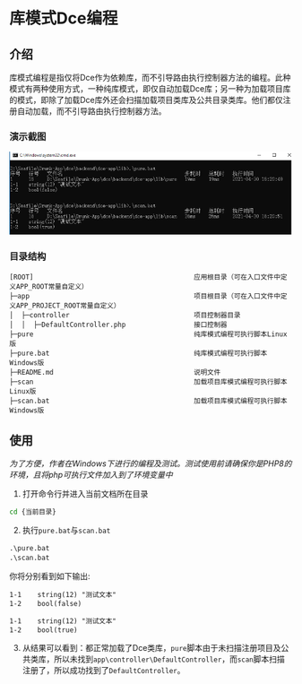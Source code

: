 # 库模式Dce编程

## 介绍

库模式编程是指仅将Dce作为依赖库，而不引导路由执行控制器方法的编程。此种模式有两种使用方式，一种纯库模式，即仅自动加载Dce库；另一种为加载项目库的模式，即除了加载Dce库外还会扫描加载项目类库及公共目录类库。他们都仅注册自动加载，而不引导路由执行控制器方法。

### 演示截图

![Lib Program](./.res/lib.png)

### 目录结构
```shell
[ROOT]                                        应用根目录（可在入口文件中定义APP_ROOT常量自定义）
├─app                                         项目根目录（可在入口文件中定义APP_PROJECT_ROOT常量自定义）
│  ├─controller                               项目控制器目录
│  │  ├─DefaultController.php                 接口控制器
├─pure                                        纯库模式编程可执行脚本Linux版
├─pure.bat                                    纯库模式编程可执行脚本Windows版
├─README.md                                   说明文件
├─scan                                        加载项目库模式编程可执行脚本Linux版
├─scan.bat                                    加载项目库模式编程可执行脚本Windows版
```

## 使用

*为了方便，作者在Windows下进行的编程及测试。测试使用前请确保你是PHP8的环境，且将php可执行文件加入到了环境变量中*

1. 打开命令行并进入当前文档所在目录
```cmd
cd {当前目录}
```

2. 执行`pure.bat`与`scan.bat`
```cmd
.\pure.bat
.\scan.bat
```

你将分别看到如下输出:
```
1-1    string(12) "测试文本"
1-2    bool(false)
```

```
1-1    string(12) "测试文本"
1-2    bool(true)
```

3. 从结果可以看到：都正常加载了Dce类库，`pure`脚本由于未扫描注册项目及公共类库，所以未找到`app\controller\DefaultController`，而`scan`脚本扫描注册了，所以成功找到了`DefaultController`。